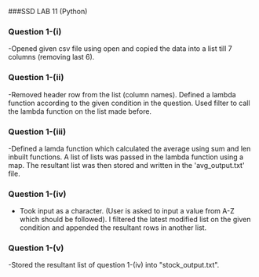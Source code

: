 ###SSD LAB 11 (Python)

### Question 1-(i)
-Opened given csv file using open and copied the data into a list till 7 columns (removing last 6).

### Question 1-(ii)
-Removed header row from the list (column names). Defined a lambda function according to the given condition in the question. Used filter to call the lambda function on the list made before.

### Question 1-(iii)
-Defined a lamda function which calculated the average using sum and len inbuilt functions. A list of lists was passed in the lambda function using a map. The resultant list was then stored and written 
in the 'avg_output.txt' file.

### Question 1-(iv)
- Took input as a character. (User is asked to input a value from A-Z which should be followed). I filtered the latest modified list on the given condition and appended the resultant rows in another list. 

### Question 1-(v)
-Stored the resultant list of question 1-(iv) into "stock_output.txt".
